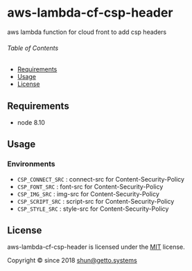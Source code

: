 # aws-lambda-cf-csp-header

aws lambda function for cloud front to add csp headers


###### Table of Contents

- [Requirements](#Requirements)
- [Usage](#Usage)
- [License](#License)

<a id="Requirements"></a>
## Requirements

- node 8.10


<a id="Usage"></a>
## Usage

### Environments

- `CSP_CONNECT_SRC` : connect-src for Content-Security-Policy
- `CSP_FONT_SRC` : font-src for Content-Security-Policy
- `CSP_IMG_SRC` : img-src for Content-Security-Policy
- `CSP_SCRIPT_SRC` : script-src for Content-Security-Policy
- `CSP_STYLE_SRC` : style-src for Content-Security-Policy


<a id="License"></a>
## License

aws-lambda-cf-csp-header is licensed under the [MIT](LICENSE) license.

Copyright &copy; since 2018 shun@getto.systems
